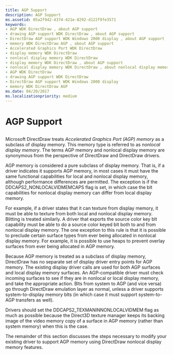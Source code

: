 ```yaml
---
title: AGP Support
description: AGP Support
ms.assetid: 05a2f942-4374-421e-8292-d122f9fe3571
keywords:
- AGP WDK DirectDraw , about AGP support
- drawing AGP support WDK DirectDraw , about AGP support
- DirectDraw AGP support WDK Windows 2000 display , about AGP support
- memory WDK DirectDraw AGP , about AGP support
- Accelerated Graphics Port WDK DirectDraw
- display memory WDK DirectDraw
- nonlocal display memory WDK DirectDraw
- display memory WDK DirectDraw , about AGP support
- nonlocal display memory WDK DirectDraw , about nonlocal display memory
- AGP WDK DirectDraw
- drawing AGP support WDK DirectDraw
- DirectDraw AGP support WDK Windows 2000 display
- memory WDK DirectDraw AGP
ms.date: 04/20/2017
ms.localizationpriority: medium
---
```


# AGP Support


## <span id="ddk_agp_support_gg"></span><span id="DDK_AGP_SUPPORT_GG"></span>


Microsoft DirectDraw treats *Accelerated Graphics Port (AGP) memory* as a subclass of display memory. This memory type is referred to as *nonlocal display memory*. The terms AGP memory and nonlocal display memory are synonymous from the perspective of DirectDraw and DirectDraw drivers.

AGP memory is considered a pure subclass of display memory. That is, if a driver indicates it supports AGP memory, in most cases it must have the same functional capabilities for local and nonlocal display memory, although performance differences are permitted. The exception is if the DDCAPS2\_NONLOCALVIDMEMCAPS flag is set, in which case the blt capabilities for nonlocal display memory can differ from local display memory.

For example, if a driver states that it can texture from display memory, it must be able to texture from both local and nonlocal display memory. Blitting is treated similarly. A driver that exports the source color key blt capability must be able to do a source color keyed blt both to and from nonlocal display memory. The one exception to this rule is that it is possible to preclude certain surface types from ever being allocated in nonlocal display memory. For example, it is possible to use heaps to prevent overlay surfaces from ever being allocated in AGP memory.

Because AGP memory is treated as a subclass of display memory, DirectDraw has no separate set of display driver entry points for AGP memory. The existing display driver calls are used for both AGP surfaces and local display memory surfaces. An AGP-compatible driver must check incoming surfaces to see if they are in nonlocal or local display memory, and take the appropriate action. Blts from system to AGP (and vice versa) go through DirectDraw emulation layer as normal, unless a driver supports system-to-display memory blts (in which case it must support system-to-AGP transfers as well).

Drivers should set the DDCAPS2\_TEXMANINNONLOCALVIDMEM flag as much as possible because the Direct3D texture manager keeps its backing image of the video memory copy of a surface in AGP memory (rather than system memory) when this is the case.

The remainder of this section discusses the steps necessary to modify your existing driver to support AGP memory using DirectDraw nonlocal display memory features.

 

 






